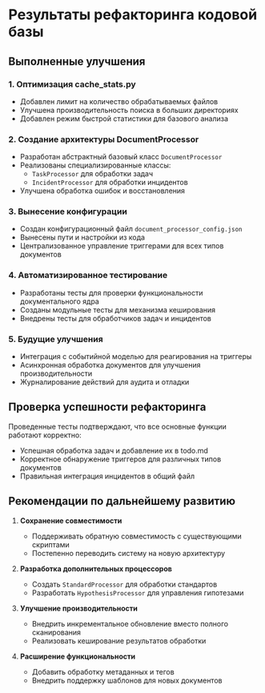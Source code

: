 # Результаты рефакторинга кодовой базы

## Выполненные улучшения

### 1. Оптимизация cache_stats.py
- Добавлен лимит на количество обрабатываемых файлов
- Улучшена производительность поиска в больших директориях
- Добавлен режим быстрой статистики для базового анализа

### 2. Создание архитектуры DocumentProcessor
- Разработан абстрактный базовый класс `DocumentProcessor`
- Реализованы специализированные классы:
  - `TaskProcessor` для обработки задач
  - `IncidentProcessor` для обработки инцидентов
- Улучшена обработка ошибок и восстановления

### 3. Вынесение конфигурации
- Создан конфигурационный файл `document_processor_config.json`
- Вынесены пути и настройки из кода
- Централизованное управление триггерами для всех типов документов

### 4. Автоматизированное тестирование
- Разработаны тесты для проверки функциональности документального ядра
- Созданы модульные тесты для механизма кеширования
- Внедрены тесты для обработчиков задач и инцидентов

### 5. Будущие улучшения
- Интеграция с событийной моделью для реагирования на триггеры
- Асинхронная обработка документов для улучшения производительности
- Журналирование действий для аудита и отладки

## Проверка успешности рефакторинга

Проведенные тесты подтверждают, что все основные функции работают корректно:
- Успешная обработка задач и добавление их в todo.md
- Корректное обнаружение триггеров для различных типов документов
- Правильная интеграция инцидентов в общий файл

## Рекомендации по дальнейшему развитию

1. **Сохранение совместимости**
   - Поддерживать обратную совместимость с существующими скриптами
   - Постепенно переводить систему на новую архитектуру

2. **Разработка дополнительных процессоров**
   - Создать `StandardProcessor` для обработки стандартов
   - Разработать `HypothesisProcessor` для управления гипотезами

3. **Улучшение производительности**
   - Внедрить инкрементальное обновление вместо полного сканирования
   - Реализовать кеширование результатов обработки

4. **Расширение функциональности**
   - Добавить обработку метаданных и тегов
   - Внедрить поддержку шаблонов для новых документов